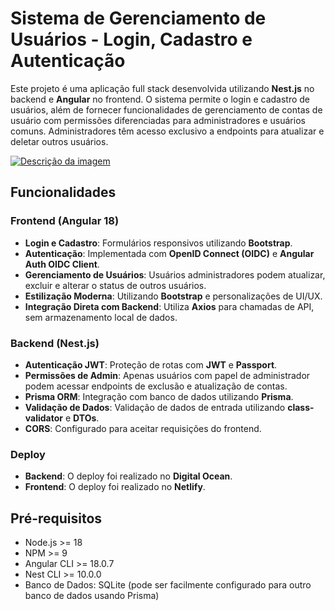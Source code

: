 # Sistema de Gerenciamento de Usuários - Login, Cadastro e Autenticação

Este projeto é uma aplicação full stack desenvolvida utilizando **Nest.js** no backend e **Angular** no frontend. O sistema permite o login e cadastro de usuários, além de fornecer funcionalidades de gerenciamento de contas de usuário com permissões diferenciadas para administradores e usuários comuns. Administradores têm acesso exclusivo a endpoints para atualizar e deletar outros usuários.

[![Descrição da imagem](caminho-da-imagem-thumbnail.png)](https://www.linkedin.com/feed/update/urn:li:activity:7249396388545871872/)

## Funcionalidades

### Frontend (Angular 18)
- **Login e Cadastro**: Formulários responsivos utilizando **Bootstrap**.
- **Autenticação**: Implementada com **OpenID Connect (OIDC)** e **Angular Auth OIDC Client**.
- **Gerenciamento de Usuários**: Usuários administradores podem atualizar, excluir e alterar o status de outros usuários.
- **Estilização Moderna**: Utilizando **Bootstrap** e personalizações de UI/UX.
- **Integração Direta com Backend**: Utiliza **Axios** para chamadas de API, sem armazenamento local de dados.

### Backend (Nest.js)
- **Autenticação JWT**: Proteção de rotas com **JWT** e **Passport**.
- **Permissões de Admin**: Apenas usuários com papel de administrador podem acessar endpoints de exclusão e atualização de contas.
- **Prisma ORM**: Integração com banco de dados utilizando **Prisma**.
- **Validação de Dados**: Validação de dados de entrada utilizando **class-validator** e **DTOs**.
- **CORS**: Configurado para aceitar requisições do frontend.

### Deploy

- **Backend**: O deploy foi realizado no **Digital Ocean**.
- **Frontend**: O deploy foi realizado no **Netlify**.

## Pré-requisitos

- Node.js >= 18
- NPM >= 9
- Angular CLI >= 18.0.7
- Nest CLI >= 10.0.0
- Banco de Dados: SQLite (pode ser facilmente configurado para outro banco de dados usando Prisma)
